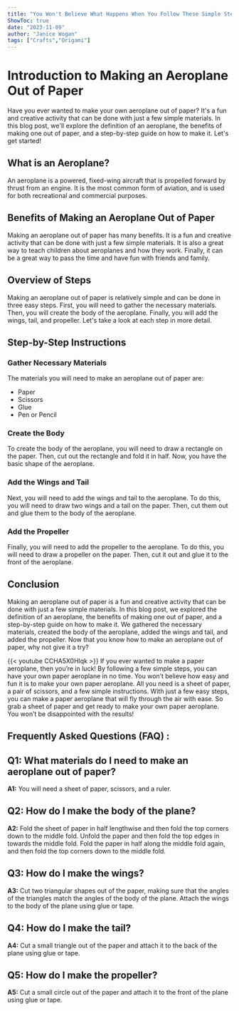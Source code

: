 ```yaml
---
title: "You Won't Believe What Happens When You Follow These Simple Steps to Make an Aeroplane Out of Paper!"
ShowToc: true 
date: "2023-11-09"
author: "Janice Wogan" 
tags: ["Crafts","Origami"]
---
```

# Introduction to Making an Aeroplane Out of Paper

Have you ever wanted to make your own aeroplane out of paper? It's a fun and creative activity that can be done with just a few simple materials. In this blog post, we'll explore the definition of an aeroplane, the benefits of making one out of paper, and a step-by-step guide on how to make it. Let's get started!

## What is an Aeroplane?

An aeroplane is a powered, fixed-wing aircraft that is propelled forward by thrust from an engine. It is the most common form of aviation, and is used for both recreational and commercial purposes.

## Benefits of Making an Aeroplane Out of Paper

Making an aeroplane out of paper has many benefits. It is a fun and creative activity that can be done with just a few simple materials. It is also a great way to teach children about aeroplanes and how they work. Finally, it can be a great way to pass the time and have fun with friends and family.

## Overview of Steps

Making an aeroplane out of paper is relatively simple and can be done in three easy steps. First, you will need to gather the necessary materials. Then, you will create the body of the aeroplane. Finally, you will add the wings, tail, and propeller. Let's take a look at each step in more detail.

## Step-by-Step Instructions

### Gather Necessary Materials

The materials you will need to make an aeroplane out of paper are: 
- Paper 
- Scissors 
- Glue 
- Pen or Pencil 

### Create the Body

To create the body of the aeroplane, you will need to draw a rectangle on the paper. Then, cut out the rectangle and fold it in half. Now, you have the basic shape of the aeroplane.

### Add the Wings and Tail

Next, you will need to add the wings and tail to the aeroplane. To do this, you will need to draw two wings and a tail on the paper. Then, cut them out and glue them to the body of the aeroplane.

### Add the Propeller

Finally, you will need to add the propeller to the aeroplane. To do this, you will need to draw a propeller on the paper. Then, cut it out and glue it to the front of the aeroplane.

## Conclusion

Making an aeroplane out of paper is a fun and creative activity that can be done with just a few simple materials. In this blog post, we explored the definition of an aeroplane, the benefits of making one out of paper, and a step-by-step guide on how to make it. We gathered the necessary materials, created the body of the aeroplane, added the wings and tail, and added the propeller. Now that you know how to make an aeroplane out of paper, why not give it a try?

{{< youtube CCHA5X0Hlqk >}} 
If you ever wanted to make a paper aeroplane, then you’re in luck! By following a few simple steps, you can have your own paper aeroplane in no time. You won’t believe how easy and fun it is to make your own paper aeroplane. All you need is a sheet of paper, a pair of scissors, and a few simple instructions. With just a few easy steps, you can make a paper aeroplane that will fly through the air with ease. So grab a sheet of paper and get ready to make your own paper aeroplane. You won’t be disappointed with the results!

## Frequently Asked Questions (FAQ) :
## Q1: What materials do I need to make an aeroplane out of paper?

**A1:** You will need a sheet of paper, scissors, and a ruler.

## Q2: How do I make the body of the plane?

**A2:** Fold the sheet of paper in half lengthwise and then fold the top corners down to the middle fold. Unfold the paper and then fold the top edges in towards the middle fold. Fold the paper in half along the middle fold again, and then fold the top corners down to the middle fold.

## Q3: How do I make the wings?

**A3:** Cut two triangular shapes out of the paper, making sure that the angles of the triangles match the angles of the body of the plane. Attach the wings to the body of the plane using glue or tape.

## Q4: How do I make the tail?

**A4:** Cut a small triangle out of the paper and attach it to the back of the plane using glue or tape.

## Q5: How do I make the propeller?

**A5:** Cut a small circle out of the paper and attach it to the front of the plane using glue or tape.





